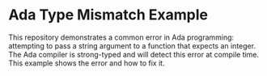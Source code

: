 # Ada Type Mismatch Example

This repository demonstrates a common error in Ada programming: attempting to pass a string argument to a function that expects an integer.  The Ada compiler is strong-typed and will detect this error at compile time.  This example shows the error and how to fix it.